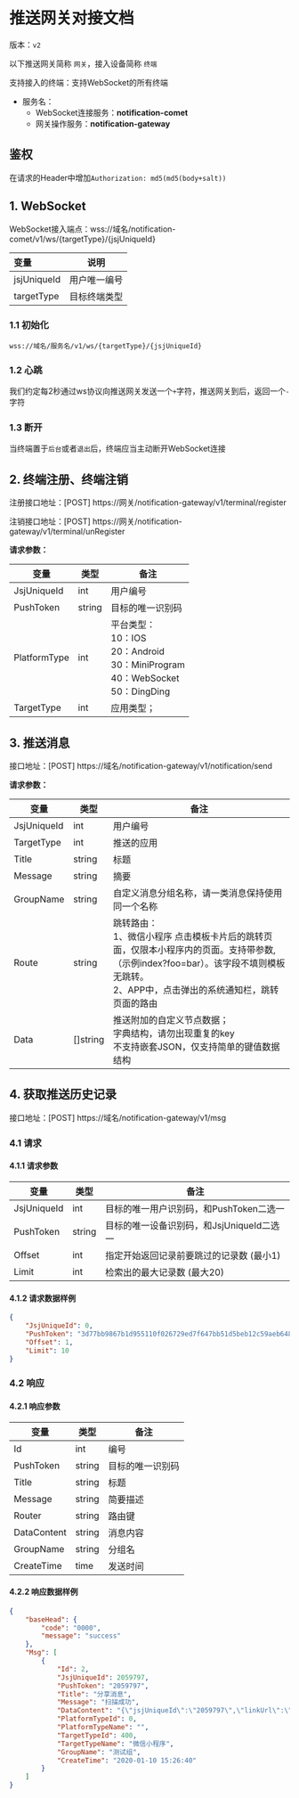 # 推送网关对接文档

版本：`v2`

以下推送网关简称 `网关`，接入设备简称 `终端`

支持接入的终端：支持WebSocket的所有终端

* 服务名：
  * WebSocket连接服务：**notification-comet**
  * 网关操作服务：**notification-gateway**

## 鉴权

在请求的Header中增加`Authorization: md5(md5(body+salt))`

## 1. WebSocket

WebSocket接入端点：wss://域名/notification-comet/v1/ws/{targetType}/{jsjUniqueId}

| 变量        | 说明                                                         |
| :---------- | ------------------------------------------------------------ |
| jsjUniqueId | 用户唯一编号                               |
| targetType  | 目标终端类型 |

### 1.1 初始化

`wss://域名/服务名/v1/ws/{targetType}/{jsjUniqueId}`

### 1.2 心跳

我们约定每2秒通过ws协议向推送网关发送一个`+`字符，推送网关到后，返回一个`-`字符

### 1.3 断开

当终端置于`后台`或者`退出`后，终端应当主动断开WebSocket连接



## 2. 终端注册、终端注销

注册接口地址：[POST] https://网关/notification-gateway/v1/terminal/register

注销接口地址：[POST] https://网关/notification-gateway/v1/terminal/unRegister

**请求参数：**

| 变量         | 类型   | 备注                                                         |
| ------------ | ------ | ------------------------------------------------------------ |
| JsjUniqueId  | int    | 用户编号                               |
| PushToken    | string | 目标的唯一识别码                                             |
| PlatformType | int    | 平台类型：<br />10：IOS<br />20：Android<br />30：MiniProgram<br />40：WebSocket<br />50：DingDing |
| TargetType   | int    | 应用类型；|



## 3. 推送消息

接口地址：[POST] https://域名/notification-gateway/v1/notification/send

**请求参数：**

| 变量        | 类型     | 备注                                                         |
| ----------- | -------- | ------------------------------------------------------------ |
| JsjUniqueId | int      | 用户编号                               |
| TargetType  | int      | 推送的应用|
| Title       | string   | 标题                                                         |
| Message     | string   | 摘要                                                         |
| GroupName   | string   | 自定义消息分组名称，请一类消息保持使用同一个名称             |
| Route       | string   | 跳转路由：<br />1、微信小程序 点击模板卡片后的跳转页面，仅限本小程序内的页面。支持带参数,（示例index?foo=bar）。该字段不填则模板无跳转。<br />2、APP中，点击弹出的系统通知栏，跳转页面的路由 |
| Data        | []string | 推送附加的自定义节点数据；<br />字典结构，请勿出现重复的key<br />不支持嵌套JSON，仅支持简单的键值数据结构 |



## 4. 获取推送历史记录

接口地址：[POST] https://域名/notification-gateway/v1/msg

### 4.1 请求

#### 4.1.1 **请求参数**

| 变量        | 类型   | 备注                                      |
| ----------- | ------ | ----------------------------------------- |
| JsjUniqueId | int    | 目标的唯一用户识别码，和PushToken二选一   |
| PushToken   | string | 目标的唯一设备识别码，和JsjUniqueId二选一 |
| Offset      | int    | 指定开始返回记录前要跳过的记录数 (最小1)  |
| Limit       | int    | 检索出的最大记录数 (最大20)               |

#### 4.1.2 **请求数据样例**

```json
{
    "JsjUniqueId": 0,
    "PushToken": "3d77bb9867b1d955110f026729ed7f647bb51d5beb12c59aeb648f8489f6741a",
    "Offset": 1,
    "Limit": 10
}
```

### 4.2 响应

#### 4.2.1 响应参数

| 变量        | 类型   | 备注             |
| ----------- | ------ | ---------------- |
| Id          | int    | 编号             |
| PushToken   | string | 目标的唯一识别码 |
| Title   | string | 标题 |
| Message   | string | 简要描述 |
| Router | string | 路由键         |
| DataContent | string | 消息内容         |
| GroupName   | string | 分组名           |
| CreateTime  | time   | 发送时间         |

#### 4.2.2 **响应数据样例**

```json
{
    "baseHead": {
        "code": "0000",
        "message": "success"
    },
    "Msg": [
        {
            "Id": 2,
            "JsjUniqueId": 2059797,
            "PushToken": "2059797",
            "Title": "分享消息",
            "Message": "扫描成功",
            "DataContent": "{\"jsjUniqueId\":\"2059797\",\"linkUrl\":\"\",\"message\":\"扫描成功\",\"opType\":\"1\",\"orderNumber\":\"0\",\"title\":\"分享消息\"}",
            "PlatformTypeId": 0,
            "PlatformTypeName": "",
            "TargetTypeId": 400,
            "TargetTypeName": "微信小程序",
            "GroupName": "测试组",
            "CreateTime": "2020-01-10 15:26:40"
        }
    ]
}
```

